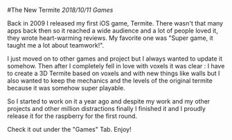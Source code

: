 #The New Termite
_2018/10/11 Games_

Back in 2009 I released my first iOS game, Termite. There wasn't that many apps back then so it reached a wide audience and a lot of people loved it, they wrote heart-warming reviews. My favorite one was "Super game, it taught me a lot about teamwork!".

I just moved on to other games and project but I always wanted to update it somehow. Then after I completely fell in love with voxels it was clear : I have to create a 3D Termite based on voxels and with new things like walls but I also wanted to keep the mechanics and the levels of the original termite because it was somehow super playable.

So I started to work on it a year ago and despite my work and my other projects and other million distractions finally I finished it and I proudly release it for the raspberry for the first round. 

Check it out under the "Games" Tab. Enjoy!